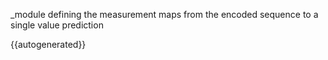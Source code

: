 _module defining the measurement maps from the encoded sequence to a single value prediction

{{autogenerated}}